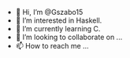 - 👋 Hi, I’m @Gszabo15
- 👀 I’m interested in Haskell.
- 🌱 I’m currently learning C.
- 💞️ I’m looking to collaborate on ...
- 📫 How to reach me ...

<!---
Gszabo15/Gszabo15 is a ✨ special ✨ repository because its `README.md` (this file) appears on your GitHub profile.
You can click the Preview link to take a look at your changes.
--->
